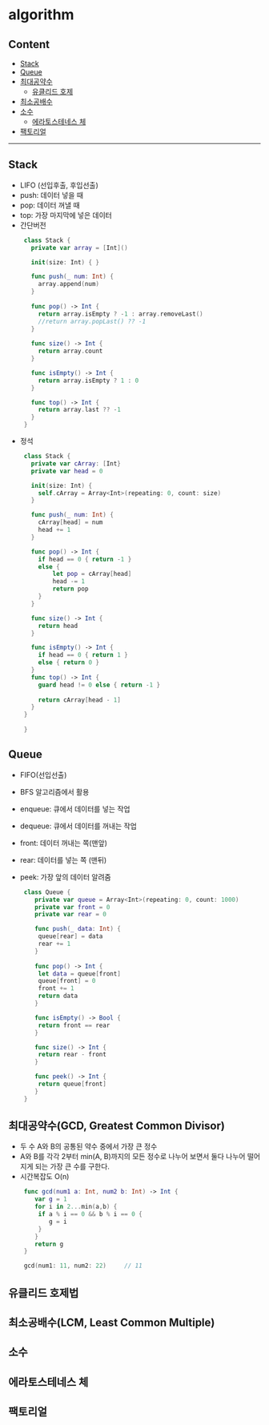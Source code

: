 # algorithm

## Content

- [Stack](https://github.com/eujin811/algorithm_Swift/tree/master/study#stack)
- [Queue](https://github.com/eujin811/algorithm_Swift/tree/master/study#queue)
- [최대공약수](https://github.com/eujin811/algorithm_Swift/tree/master/study#%EC%B5%9C%EB%8C%80%EA%B3%B5%EC%95%BD%EC%88%98gcd-greatest-common-divisor)
	- [유클리드 호제](https://github.com/eujin811/algorithm_Swift/tree/master/study#%EC%9C%A0%ED%81%B4%EB%A6%AC%EB%93%9C-%ED%98%B8%EC%A0%9C%EB%B2%95)
- [최소공배수](https://github.com/eujin811/algorithm_Swift/tree/master/study#%EC%B5%9C%EC%86%8C%EA%B3%B5%EB%B0%B0%EC%88%98lcm-least-common-multiple)
- [소수](https://github.com/eujin811/algorithm_Swift/tree/master/study#%EC%86%8C%EC%88%98)
	- [에라토스테네스 체](https://github.com/eujin811/algorithm_Swift/tree/master/study#%EC%97%90%EB%9D%BC%ED%86%A0%EC%8A%A4%ED%85%8C%EB%84%A4%EC%8A%A4-%EC%B2%B4)
- [팩토리얼](https://github.com/eujin811/algorithm_Swift/tree/master/study#%ED%8C%A9%ED%86%A0%EB%A6%AC%EC%96%BC)

------------------------------------------------
## Stack
- LIFO (선입후출, 후입선출)
- push: 데이터 넣을 때
- pop: 데이터 꺼낼 때
- top: 가장 마지막에 넣은 데이터
- 간단버전
   ```swift
	class Stack {
	  private var array = [Int]()

	  init(size: Int) { }

	  func push(_ num: Int) {
	  	array.append(num)
	  }
	  
	  func pop() -> Int {
		return array.isEmpty ? -1 : array.removeLast()
		//return array.popLast() ?? -1
	  }
	 
	  func size() -> Int {
		return array.count
	  }

	  func isEmpty() -> Int {
		return array.isEmpty ? 1 : 0
	  }

	  func top() -> Int {
		return array.last ?? -1
	  }
	}	
   ```
- 정석
   ```swift
	class Stack {
	  private var cArray: [Int}
	  private var head = 0

	  init(size: Int) {
		self.cArray = Array<Int>(repeating: 0, count: size)
	  }

	  func push(_ num: Int) {
		cArray[head] = num
		head += 1
	  }

	  func pop() -> Int {
		if head == 0 { return -1 } 
		else {
			let pop = cArray[head]
			head -= 1
			return pop
		}
	  }

	  func size() -> Int {
		return head
	  }

	  func isEmpty() -> Int {
		if head == 0 { return 1 } 
		else { return 0 }
	  }
	  func top() -> Int {
		guard head != 0 else { return -1 }
		
		return cArray[head - 1]
	  }
	}
	
	}
   ```
## Queue
- FIFO(선입선출)
- BFS 알고리즘에서 활용
- enqueue: 큐에서 데이터를 넣는 작업
- dequeue: 큐에서 데이터를 꺼내는 작업
- front: 데이터 꺼내는 쪽(맨앞)
- rear: 데이터를 넣는 쪽 (맨뒤)
- peek: 가장 앞의 데이터 알려줌

   ```swift
	class Queue {
	   private var queue = Array<Int>(repeating: 0, count: 1000)
	   private var front = 0
	   private var rear = 0

	   func push(_ data: Int) {
		queue[rear] = data
		rear += 1
	   }
	
	   func pop() -> Int {
		let data = queue[front]
		queue[front] = 0
		front += 1
		return data
	   }

	   func isEmpty() -> Bool {
		return front == rear
	   }

	   func size() -> Int {
		return rear - front
	   }

	   func peek() -> Int {
		return queue[front]
	   }
	}
   ```

## 최대공약수(GCD, Greatest Common Divisor)
- 두 수 A와 B의 공통된 약수 중에서 가장 큰 정수
- A와 B를 각각 2부터 min(A, B)까지의 모든 정수로 나누어 보면서 둘다 나누어 떨어지게 되는 가장 큰 수를 구한다.
- 시간복잡도 O(n)
   ```swift
	func gcd(num1 a: Int, num2 b: Int) -> Int {
	   var g = 1
	   for i in 2...min(a,b) {
		if a % i == 0 && b % i == 0 {
		   g = i
		}
	   }
	   return g
	}

	gcd(num1: 11, num2: 22)		// 11
   ```
## 유클리드 호제법

## 최소공배수(LCM, Least Common Multiple)
## 소수

## 에라토스테네스 체

## 팩토리얼
